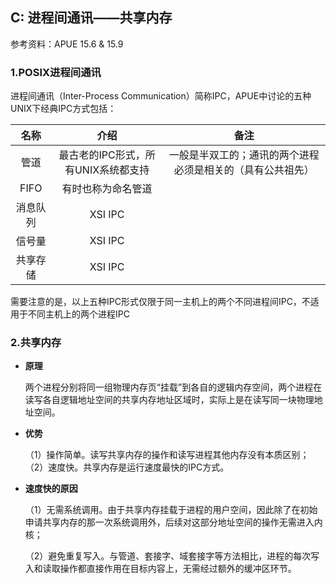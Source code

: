 ## C: 进程间通讯——共享内存

参考资料：APUE 15.6 & 15.9

### 1.POSIX进程间通讯

进程间通讯（Inter-Process Communication）简称IPC，APUE中讨论的五种UNIX下经典IPC方式包括：

| 名称 | 介绍| 备注 |
| :-:| :-: | :-: |
| 管道 | 最古老的IPC形式，所有UNIX系统都支持 | 一般是半双工的；通讯的两个进程必须是相关的（具有公共祖先） |
| FIFO | 有时也称为命名管道 | |
| 消息队列 | XSI IPC | |
| 信号量 | XSI IPC | |
| 共享存储 | XSI IPC | |

需要注意的是，以上五种IPC形式仅限于同一主机上的两个不同进程间IPC，不适用于不同主机上的两个进程IPC

### 2.共享内存

* **原理**

  两个进程分别将同一组物理内存页“挂载”到各自的逻辑内存空间，两个进程在读写各自逻辑地址空间的共享内存地址区域时，实际上是在读写同一块物理地址空间。
  
* **优势**

  （1）操作简单。读写共享内存的操作和读写进程其他内存没有本质区别；
  （2）速度快。共享内存是运行速度最快的IPC方式。
  
* **速度快的原因**

  （1）无需系统调用。由于共享内存挂载于进程的用户空间，因此除了在初始申请共享内存的那一次系统调用外，后续对这部分地址空间的操作无需进入内核；
  
  （2）避免重复写入。与管道、套接字、域套接字等方法相比，进程的每次写入和读取操作都直接作用在目标内容上，无需经过额外的缓冲区环节。





